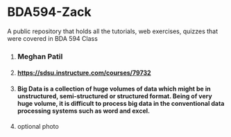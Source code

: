 # BDA594-Zack
A public repository that holds all the tutorials, web exercises, quizzes that were covered in BDA 594 Class

1. ### Meghan Patil
2. #### https://sdsu.instructure.com/courses/79732 
3. #### Big Data is a collection of huge volumes of data which might be in unstructured, semi-structured or structured format. Being of very huge volume, it is difficult to process big data in the conventional data processing systems such as word and excel.
4. optional photo
